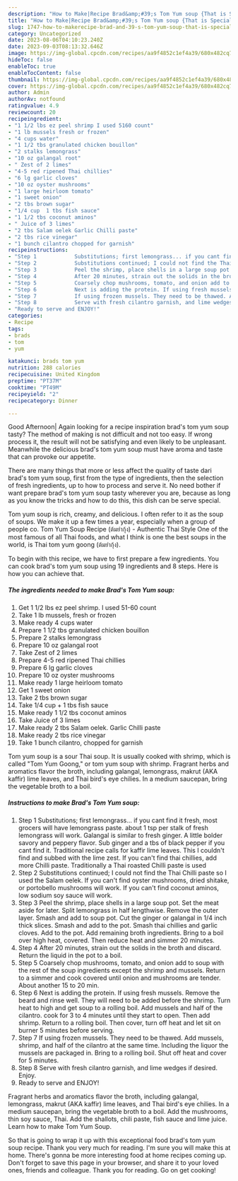 ```yaml
---
description: "How to Make|Recipe Brad&amp;#39;s Tom Yum soup {That is Special"
title: "How to Make|Recipe Brad&amp;#39;s Tom Yum soup {That is Special"
slug: 1747-how-to-makerecipe-brad-and-39-s-tom-yum-soup-that-is-special
category: Uncategorized
date: 2023-08-06T04:10:23.240Z
date: 2023-09-03T08:13:32.646Z
image: https://img-global.cpcdn.com/recipes/aa9f4852c1ef4a39/680x482cq70/brads-tom-yum-soup-recipe-main-photo.jpg
hideToc: false
enableToc: true
enableTocContent: false
thumbnail: https://img-global.cpcdn.com/recipes/aa9f4852c1ef4a39/680x482cq70/brads-tom-yum-soup-recipe-main-photo.jpg
cover: https://img-global.cpcdn.com/recipes/aa9f4852c1ef4a39/680x482cq70/brads-tom-yum-soup-recipe-main-photo.jpg
author: Admin
authorAv: notfound
ratingvalue: 4.9
reviewcount: 20
recipeingredient:
- "1 1/2 lbs ez peel shrimp I used 5160 count"
- "1 lb mussels fresh or frozen"
- "4 cups water"
- "1 1/2 tbs granulated chicken bouillon"
- "2 stalks lemongrass"
- "10 oz galangal root"
- " Zest of 2 limes"
- "4-5 red ripened Thai chillies"
- "6 lg garlic cloves"
- "10 oz oyster mushrooms"
- "1 large heirloom tomato"
- "1 sweet onion"
- "2 tbs brown sugar"
- "1/4 cup  1 tbs fish sauce"
- "1 1/2 tbs coconut aminos"
- " Juice of 3 limes"
- "2 tbs Salam oelek Garlic Chilli paste"
- "2 tbs rice vinegar"
- "1 bunch cilantro chopped for garnish"
recipeinstructions:
- "Step 1            Substitutions; first lemongrass... if you cant find it fresh, most grocers will have lemongrass paste. about 1 tsp per stalk of fresh lemongrass will work. Galangal is similar to fresh ginger. A little bolder savory and peppery flavor. Sub ginger and a tbs of black pepper if you cant find it. Traditional recipe calls for kaffir lime leaves. This I couldn&#39;t find and subbed with the lime zest. If you can&#39;t find thai chillies, add more Chilli paste. Traditionally a Thai roasted Chilli paste is used"
- "Step 2            Substitutions continued; I could not find the Thai Chilli paste so I used the Salam oelek. If you can&#39;t find oyster mushrooms, dried shitake, or portobello mushrooms will work. If you can&#39;t find coconut aminos, low sodium soy sauce will work."
- "Step 3            Peel the shrimp, place shells in a large soup pot. Set the meat aside for later. Split lemongrass in half lengthwise. Remove the outer layer. Smash and add to soup pot. Cut the ginger or galangal in 1/4 inch thick slices. Smash and add to the pot. Smash thai chillies and garlic cloves. Add to the pot. Add remaining broth ingredients. Bring to a boil over high heat, covered. Then reduce heat and simmer 20 minutes."
- "Step 4            After 20 minutes, strain out the solids in the broth and discard. Return the liquid in the pot to a boil."
- "Step 5            Coarsely chop mushrooms, tomato, and onion add to soup with the rest of the soup ingredients except the shrimp and mussels. Return to a simmer and cook covered until onion and mushrooms are tender. About another 15 to 20 min."
- "Step 6            Next is adding the protein. If using fresh mussels. Remove the beard and rinse well. They will need to be added before the shrimp. Turn heat to high and get soup to a rolling boil. Add mussels and half of the cilantro. cook for 3 to 4 minutes until they start to open. Then add shrimp. Return to a rolling boil. Then cover, turn off heat and let sit on burner 5 minutes before serving."
- "Step 7            If using frozen mussels. They need to be thawed. Add mussels, shrimp, and half of the cilantro at the same time. Including the liquor the mussels are packaged in. Bring to a rolling boil. Shut off heat and cover for 5 minutes."
- "Step 8            Serve with fresh cilantro garnish, and lime wedges if desired. Enjoy."
- "Ready to serve and ENJOY!"
categories:
- Recipe
tags:
- brads
- tom
- yum

katakunci: brads tom yum 
nutrition: 288 calories
recipecuisine: United Kingdom
preptime: "PT37M"
cooktime: "PT49M"
recipeyield: "2"
recipecategory: Dinner

---
```



Good Afternoon| Again looking for a recipe inspiration brad&#39;s tom yum soup tasty? The method of making is not difficult and not too easy. If wrong process it, the result will not be satisfying and even likely to be unpleasant. Meanwhile the delicious brad&#39;s tom yum soup must have aroma and taste that can provoke our appetite.






There are many things that more or less affect the quality of taste dari brad&#39;s tom yum soup, first from the type of ingredients, then the selection of fresh ingredients, up to how to process and serve it. No need bother if want prepare brad&#39;s tom yum soup tasty wherever you are, because as long as you know the tricks and how to do this, this dish can be serve  special.


Tom yum soup is rich, creamy, and delicious. I often refer to it as the soup of soups. We make it up a few times a year, especially when a group of people co. Tom Yum Soup Recipe (ต้มยำกุ้ง) - Authentic Thai Style One of the most famous of all Thai foods, and what I think is one the best soups in the world, is Thai tom yum goong (ต้มยำกุ้ง).


To begin with this recipe, we have to first prepare a few ingredients. You can cook brad&#39;s tom yum soup using 19 ingredients and 8 steps. Here is how you can achieve that.

<!--inarticleads1-->

##### The ingredients needed to make Brad&#39;s Tom Yum soup:

1. Get 1 1/2 lbs ez peel shrimp. I used 51-60 count
1. Take 1 lb mussels, fresh or frozen
1. Make ready 4 cups water
1. Prepare 1 1/2 tbs granulated chicken bouillon
1. Prepare 2 stalks lemongrass
1. Prepare 10 oz galangal root
1. Take  Zest of 2 limes
1. Prepare 4-5 red ripened Thai chillies
1. Prepare 6 lg garlic cloves
1. Prepare 10 oz oyster mushrooms
1. Make ready 1 large heirloom tomato
1. Get 1 sweet onion
1. Take 2 tbs brown sugar
1. Take 1/4 cup + 1 tbs fish sauce
1. Make ready 1 1/2 tbs coconut aminos
1. Take  Juice of 3 limes
1. Make ready 2 tbs Salam oelek. Garlic Chilli paste
1. Make ready 2 tbs rice vinegar
1. Take 1 bunch cilantro, chopped for garnish


Tom yum soup is a sour Thai soup. It is usually cooked with shrimp, which is called &#34;Tom Yum Goong,&#34; or tom yum soup with shrimp. Fragrant herbs and aromatics flavor the broth, including galangal, lemongrass, makrut (AKA kaffir) lime leaves, and Thai bird&#39;s eye chilies. In a medium saucepan, bring the vegetable broth to a boil. 

<!--inarticleads2-->

##### Instructions to make Brad&#39;s Tom Yum soup:

1. Step 1            Substitutions; first lemongrass... if you cant find it fresh, most grocers will have lemongrass paste. about 1 tsp per stalk of fresh lemongrass will work. Galangal is similar to fresh ginger. A little bolder savory and peppery flavor. Sub ginger and a tbs of black pepper if you cant find it. Traditional recipe calls for kaffir lime leaves. This I couldn&#39;t find and subbed with the lime zest. If you can&#39;t find thai chillies, add more Chilli paste. Traditionally a Thai roasted Chilli paste is used
1. Step 2            Substitutions continued; I could not find the Thai Chilli paste so I used the Salam oelek. If you can&#39;t find oyster mushrooms, dried shitake, or portobello mushrooms will work. If you can&#39;t find coconut aminos, low sodium soy sauce will work.
1. Step 3            Peel the shrimp, place shells in a large soup pot. Set the meat aside for later. Split lemongrass in half lengthwise. Remove the outer layer. Smash and add to soup pot. Cut the ginger or galangal in 1/4 inch thick slices. Smash and add to the pot. Smash thai chillies and garlic cloves. Add to the pot. Add remaining broth ingredients. Bring to a boil over high heat, covered. Then reduce heat and simmer 20 minutes.
1. Step 4            After 20 minutes, strain out the solids in the broth and discard. Return the liquid in the pot to a boil.
1. Step 5            Coarsely chop mushrooms, tomato, and onion add to soup with the rest of the soup ingredients except the shrimp and mussels. Return to a simmer and cook covered until onion and mushrooms are tender. About another 15 to 20 min.
1. Step 6            Next is adding the protein. If using fresh mussels. Remove the beard and rinse well. They will need to be added before the shrimp. Turn heat to high and get soup to a rolling boil. Add mussels and half of the cilantro. cook for 3 to 4 minutes until they start to open. Then add shrimp. Return to a rolling boil. Then cover, turn off heat and let sit on burner 5 minutes before serving.
1. Step 7            If using frozen mussels. They need to be thawed. Add mussels, shrimp, and half of the cilantro at the same time. Including the liquor the mussels are packaged in. Bring to a rolling boil. Shut off heat and cover for 5 minutes.
1. Step 8            Serve with fresh cilantro garnish, and lime wedges if desired. Enjoy.
1. Ready to serve and ENJOY!

Fragrant herbs and aromatics flavor the broth, including galangal, lemongrass, makrut (AKA kaffir) lime leaves, and Thai bird&#39;s eye chilies. In a medium saucepan, bring the vegetable broth to a boil. Add the mushrooms, thin soy sauce, Thai. Add the shallots, chili paste, fish sauce and lime juice. Learn how to make Tom Yum Soup. 

So that is going to wrap it up with this exceptional food brad&#39;s tom yum soup recipe. Thank you very much for reading. I'm sure you will make this at home. There's gonna be more interesting food at home recipes coming up. Don't forget to save this page in your browser, and share it to your loved ones, friends and colleague. Thank you for reading. Go on get cooking!
